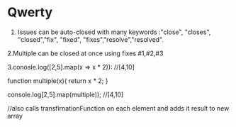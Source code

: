 # Qwerty
1. Issues can be auto-closed with many keywords :"close", "closes", "closed","fix", "fixed", "fixes","resolve","resolved".

2.Multiple can be closed at once using fixes #1,#2,#3

3.conosle.log([2,5].map(x => x * 2)):    //[4,10]

 function multiple(x){
   return x * 2;
   }
 
 
 console.log[2,5].map(multiple));   //[4,10]
 
 //also calls transfirnationFunction on each element and adds it result to new array
 
 
 
 
